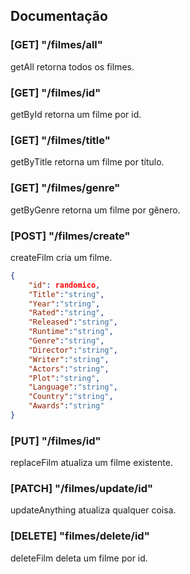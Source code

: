## Documentação

### [GET] "/filmes/all"

getAll retorna todos os filmes.

### [GET] "/filmes/id"

getById retorna um filme por id.

### [GET] "/filmes/title"

getByTitle retorna um filme por título.

### [GET] "/filmes/genre"

getByGenre retorna um filme por gênero.

### [POST] "/filmes/create"

createFilm cria um filme.

```json
{
    "id": randomico,
    "Title":"string",
    "Year":"string",
    "Rated":"string",
    "Released":"string",
    "Runtime":"string",
    "Genre":"string",
    "Director":"string",
    "Writer":"string",
    "Actors":"string",
    "Plot":"string",
    "Language":"string",
    "Country":"string",
    "Awards":"string"
}
```

### [PUT] "/filmes/id"

replaceFilm atualiza um filme existente.

### [PATCH] "/filmes/update/id"

updateAnything atualiza qualquer coisa.

### [DELETE] "filmes/delete/id"

deleteFilm deleta um filme por id.